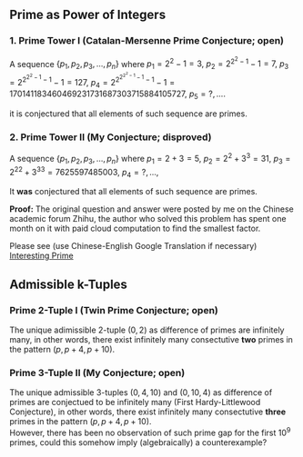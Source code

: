 
## Prime as Power of Integers
### 1. Prime Tower I (Catalan-Mersenne Prime Conjecture; open)
A sequence $\lbrace p_1, p_2, p_3, ..., p_n \rbrace$ where
$p_1=2^2-1=3,$
$p_2=2^{2^2-1}-1=7,$ 
$p_3=2^{2^{2^2-1}-1}-1=127,$
$p_4=2^{2^{2^{2^2-1}-1}-1}-1=170141183460469231731687303715884105727,$
$p_5=?, ....$
</p>
it is conjectured that all elements of such sequence are primes.
<p/>

### 2. Prime Tower II (My Conjecture; disproved)
A sequence $\lbrace p_1, p_2, p_3, ..., p_n \rbrace$ where
$p_1=2+3=5,$
$p_2=2^{2}+3^{3}=31,$
$p_3={2^2}^{2}+{3^3}^{3}=7625597485003,$
$p_4=?,...,$
<p/>
It <strong>was</strong> conjectured that all elements of such sequence are primes.
<p/>

<strong>Proof:</strong> The original question and answer were posted by me on the Chinese academic forum Zhihu, the author who solved this problem has spent one month on it with paid cloud computation to find the smallest factor. 
<p/>
Please see (use Chinese-English Google Translation if necessary)
<a href="https://www.zhihu.com/question/512482114"> Interesting Prime </a>


## Admissible k-Tuples

### Prime 2-Tuple I (Twin Prime Conjecture; open)
The unique adimissible 2-tuple $(0,2)$ as difference of primes are infinitely many, in other words, there exist infinitely many consectutive <strong>two</strong> primes in the pattern $(p, p+4, p+10)$.


### Prime 3-Tuple II (My Conjecture; open)
The unique admissible 3-tuples $(0,4,10)$ and $(0,10,4)$ as difference of primes are conjectued to be infinitely many (First Hardy-Littlewood Conjecture), in other words, there exist infinitely many consectutive <strong>three</strong> primes in the pattern $(p, p+4, p+10)$.
<br/>
However, there has been no observation of such prime gap for the first $10^9$ primes, could this somehow imply (algebraically) a counterexample?


<p/>
<html lang="en">
<head>
<meta http-equiv="content-type" content="text/html; charset=utf-8">
<title>Don't delete!</title>
<script type="text/javascript" charset="utf-8" src="
https://cdn.mathjax.org/mathjax/latest/MathJax.js?config=TeX-AMS-MML_HTMLorMML,
https://vincenttam.github.io/javascripts/MathJaxLocal.js"></script>
</head>
